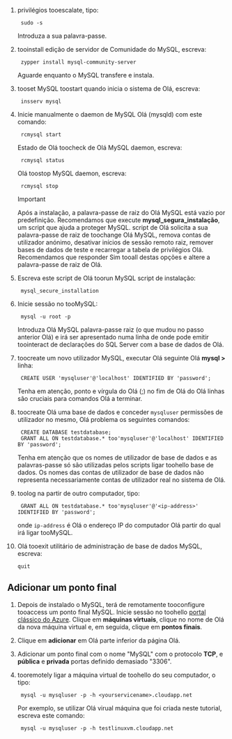 
1. privilégios tooescalate, tipo:
   
        sudo -s
   
    Introduza a sua palavra-passe.
2. tooinstall edição de servidor de Comunidade do MySQL, escreva:
   
        zypper install mysql-community-server
   
    Aguarde enquanto o MySQL transfere e instala.
3. tooset MySQL toostart quando inicia o sistema de Olá, escreva:
   
        insserv mysql
4. Inicie manualmente o daemon de MySQL Olá (mysqld) com este comando:
   
        rcmysql start
   
    Estado de Olá toocheck de Olá MySQL daemon, escreva:
   
        rcmysql status
   
    Olá toostop MySQL daemon, escreva:
   
        rcmysql stop
   
   > [!IMPORTANT]
   > Após a instalação, a palavra-passe de raiz do Olá MySQL está vazio por predefinição. Recomendamos que execute **mysql\_segura\_instalação**, um script que ajuda a proteger MySQL. script de Olá solicita a sua palavra-passe de raiz de toochange Olá MySQL, remova contas de utilizador anónimo, desativar inícios de sessão remoto raiz, remover bases de dados de teste e recarregar a tabela de privilégios Olá. Recomendamos que responder Sim tooall destas opções e altere a palavra-passe de raiz de Olá.
   > 
   > 
5. Escreva este script de Olá toorun MySQL script de instalação:
   
        mysql_secure_installation
6. Inicie sessão no tooMySQL:
   
        mysql -u root -p
   
    Introduza Olá MySQL palavra-passe raiz (o que mudou no passo anterior Olá) e irá ser apresentado numa linha de onde pode emitir toointeract de declarações do SQL Server com a base de dados de Olá.
7. toocreate um novo utilizador MySQL, executar Olá seguinte Olá **mysql >** linha:
   
        CREATE USER 'mysqluser'@'localhost' IDENTIFIED BY 'password';
   
    Tenha em atenção, ponto e vírgula do Olá (;) no fim de Olá do Olá linhas são cruciais para comandos Olá a terminar.
8. toocreate Olá uma base de dados e conceder `mysqluser` permissões de utilizador no mesmo, Olá problema os seguintes comandos:
   
        CREATE DATABASE testdatabase;
        GRANT ALL ON testdatabase.* too'mysqluser'@'localhost' IDENTIFIED BY 'password';
   
    Tenha em atenção que os nomes de utilizador de base de dados e as palavras-passe só são utilizadas pelos scripts ligar toohello base de dados.  Os nomes das contas de utilizador de base de dados não representa necessariamente contas de utilizador real no sistema de Olá.
9. toolog na partir de outro computador, tipo:
   
        GRANT ALL ON testdatabase.* too'mysqluser'@'<ip-address>' IDENTIFIED BY 'password';
   
    onde `ip-address` é Olá o endereço IP do computador Olá partir do qual irá ligar tooMySQL.
10. Olá tooexit utilitário de administração de base de dados MySQL, escreva:
    
        quit

## <a name="add-an-endpoint"></a>Adicionar um ponto final
1. Depois de instalado o MySQL, terá de remotamente tooconfigure tooaccess um ponto final MySQL. Inicie sessão no toohello [portal clássico do Azure][AzurePortal]. Clique em **máquinas virtuais**, clique no nome de Olá da nova máquina virtual e, em seguida, clique em **pontos finais**.
2. Clique em **adicionar** em Olá parte inferior da página Olá.
3. Adicionar um ponto final com o nome "MySQL" com o protocolo **TCP**, e **pública** e **privada** portas definido demasiado "3306".
4. tooremotely ligar a máquina virtual de toohello do seu computador, o tipo:
   
        mysql -u mysqluser -p -h <yourservicename>.cloudapp.net
   
    Por exemplo, se utilizar Olá virual máquina que foi criada neste tutorial, escreva este comando:
   
        mysql -u mysqluser -p -h testlinuxvm.cloudapp.net

[MySQLDocs]: http://dev.mysql.com/doc/
[AzurePortal]: http://manage.windowsazure.com

[Image9]: ./media/install-and-run-mysql-on-opensuse-vm/LinuxVmAddEndpointMySQL.png
